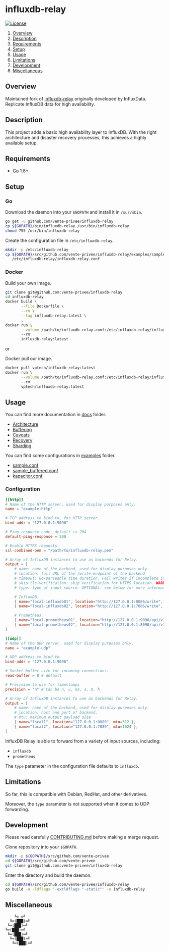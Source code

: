 # influxdb-relay

[![License][license-img]][license-href]

1. [Overview](#overview)
2. [Description](#description)
3. [Requirements](#requirements)
4. [Setup](#setup)
5. [Usage](#usage)
6. [Limitations](#limitations)
7. [Development](#development)
8. [Miscellaneous](#miscellaneous)

## Overview

Maintained fork of [influxdb-relay][overview-href] originally developed by
InfluxData. Replicate InfluxDB data for high availability.

## Description

This project adds a basic high availability layer to InfluxDB. With the right
architecture and disaster recovery processes, this achieves a highly available
setup.

## Requirements

- [Go](https://golang.org/doc/install) 1.8+

## Setup

### Go

Download the daemon into your `$GOPATH` and install it in `/sur/sbin`.

```sh
go get -u github.com/vente-privee/influxdb-relay
cp ${GOPATH}/bin/influxdb-relay /usr/bin/influxdb-relay
chmod 755 /usr/bin/influxdb-relay
```

Create the configuration file in `/etc/influxdb-relay`.

```sh
mkdir -p /etc/influxdb-relay
cp ${GOPATH}/src/github.com/vente-privee/influxdb-relay/examples/sample.conf \
   /etc/influxdb-relay/influxdb-relay.conf
```

### Docker

Build your own image.

```sh
git clone git@github.com:vente-privee/influxdb-relay
cd influxdb-relay
docker build \
       --file Dockerfile \
       --rm \
       --tag influxdb-relay:latest \
       .
docker run \
       --volume /path/to/influxdb-relay.conf:/etc/influxdb-relay/influxdb-relay.conf
       --rm
       influxdb-relay:latest
```

or

Docker pull our image.

```sh
docker pull vptech/influxdb-relay:latest
docker run \
       --volume /path/to/influxdb-relay.conf:/etc/influxdb-relay/influxdb-relay.conf
       --rm
       vptech/influxdb-relay:latest
```

## Usage

You can find more documentation in [docs](docs) folder.

* [Architecture](docs/architecture.md)
* [Buffering](docs/buffering.md)
* [Caveats](docs/caveats.md)
* [Recovery](docs/recovery.md)
* [Sharding](docs/sharding.md)

You can find some configurations in [examples](examples) folder.

* [sample.conf](examples/sample.conf)
* [sample_buffered.conf](examples/sample_buffered.conf)
* [kapacitor.conf](examples/kapacitor.conf)

### Configuration

```toml
[[http]]
# Name of the HTTP server, used for display purposes only.
name = "example-http"

# TCP address to bind to, for HTTP server.
bind-addr = "127.0.0.1:9096"

# Ping response code, default is 204
default-ping-response = 200

# Enable HTTPS requests.
ssl-combined-pem = "/path/to/influxdb-relay.pem"

# Array of InfluxDB instances to use as backends for Relay.
output = [
    # name: name of the backend, used for display purposes only.
    # location: full URL of the /write endpoint of the backend
    # timeout: Go-parseable time duration. Fail writes if incomplete in this time.
    # skip-tls-verification: skip verification for HTTPS location. WARNING: it's insecure. Don't use in production.
    # type: type of input source. OPTIONAL: see below for more information.

    # InfluxDB
    { name="local-influxdb01", location="http://127.0.0.1:8086/write", timeout="10s", type="influxdb" },
    { name="local-influxdb02", location="http://127.0.0.1:7086/write", timeout="10s", type="influxdb" },

    # Prometheus
    { name="local-prometheus01", location="http://127.0.0.1:9090/api/v1/prom/write", timeout="10s", type="prometheus" },
    { name="local-prometheus02", location="http://127.0.0.1:8090/api/v1/prom/write", timeout="10s", type="prometheus" },
]

[[udp]]
# Name of the UDP server, used for display purposes only.
name = "example-udp"

# UDP address to bind to.
bind-addr = "127.0.0.1:9096"

# Socket buffer size for incoming connections.
read-buffer = 0 # default

# Precision to use for timestamps
precision = "n" # Can be n, u, ms, s, m, h

# Array of InfluxDB instances to use as backends for Relay.
output = [
    # name: name of the backend, used for display purposes only.
    # location: host and port of backend.
    # mtu: maximum output payload size
    { name="local1", location="127.0.0.1:8089", mtu=512 },
    { name="local2", location="127.0.0.1:7089", mtu=1024 },
]
```

InfluxDB Relay is able to forward from a variety of input sources, including:

* `influxdb`
* `prometheus`

The `type` parameter in the configuration file defaults to `influxdb`.

## Limitations

So far, this is compatible with Debian, RedHat, and other derivatives.

Moreover, the `type` parameter is not supported when it comes to UDP forwarding.

## Development

Please read carefully [CONTRIBUTING.md][contribute-href] before making a merge
request.

Clone repository into your `$GOPATH`.

```sh
mkdir -p ${GOPATH}/src/github.com/vente-privee
cd ${GOPATH}/src/github.com/vente-privee
git clone git@github.com:vente-privee/influxdb-relay
```

Enter the directory and build the daemon.

```sh
cd ${GOPATH}/src/github.com/vente-privee/influxdb-relay
go build -a -ldflags '-extldflags "-static"' -o influxdb-relay
```

## Miscellaneous

```
    ╚⊙ ⊙╝
  ╚═(███)═╝
 ╚═(███)═╝
╚═(███)═╝
 ╚═(███)═╝
  ╚═(███)═╝
   ╚═(███)═╝
```

[license-img]: https://img.shields.io/badge/license-MIT-blue.svg
[license-href]: LICENSE
[overview-href]: https://github.com/influxdata/influxdb-relay
[contribute-href]: CONTRIBUTING.md
